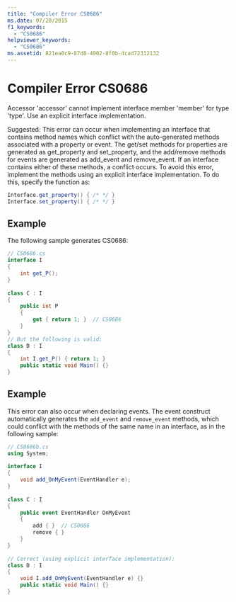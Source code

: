 ```yaml
---
title: "Compiler Error CS0686"
ms.date: 07/20/2015
f1_keywords: 
  - "CS0686"
helpviewer_keywords: 
  - "CS0686"
ms.assetid: 821ea0c9-87d8-4902-8f0b-dcad72312132
---
```

# Compiler Error CS0686
Accessor 'accessor' cannot implement interface member 'member' for type 'type'. Use an explicit interface implementation.  
  
 Suggested: This error can occur when implementing an interface that contains method names which conflict with the auto-generated methods associated with a property or event. The get/set methods for properties are generated as get_property and set_property, and the add/remove methods for events are generated as add_event and remove_event. If an interface contains either of these methods, a conflict occurs. To avoid this error, implement the methods using an explicit interface implementation. To do this, specify the function as:  
  
```csharp  
Interface.get_property() { /* */ }  
Interface.set_property() { /* */ }  
```  
  
## Example  
 The following sample generates CS0686:  
  
```csharp  
// CS0686.cs  
interface I  
{  
    int get_P();  
}  
  
class C : I  
{  
    public int P  
    {  
        get { return 1; }  // CS0686  
    }  
}  
// But the following is valid:  
class D : I  
{  
    int I.get_P() { return 1; }  
    public static void Main() {}  
}  
```  
  
## Example  
 This error can also occur when declaring events.  The event construct automatically generates the `add_event` and `remove_event` methods, which could conflict with the methods of the same name in an interface, as in the following sample:  
  
```csharp  
// CS0686b.cs  
using System;  
  
interface I  
{  
    void add_OnMyEvent(EventHandler e);  
}  
  
class C : I  
{  
    public event EventHandler OnMyEvent  
    {  
        add { }  // CS0686  
        remove { }  
    }  
}  
  
// Correct (using explicit interface implementation):  
class D : I  
{  
    void I.add_OnMyEvent(EventHandler e) {}  
    public static void Main() {}  
}  
```
